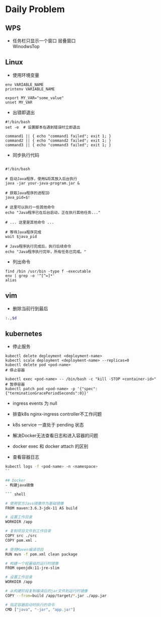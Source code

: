 # Daily Problem

## WPS

-  任务栏只显示一个窗口
层叠窗口  
WinodwsTop
## Linux
- 使用环境变量
```shell
env VARIABLE_NAME
printenv VARIABLE_NAME

export MY_VAR="some_value"
unset MY_VAR
```

- 出错即退出
``` shell
#!/bin/bash
set -e  # 设置脚本在遇到错误时立即退出

command1 || { echo "command1 failed"; exit 1; }
command2 || { echo "command2 failed"; exit 1; }
command3 || { echo "command3 failed"; exit 1; }

```

- 同步执行代码

```shell

#!/bin/bash

# 启动Java程序，使用&将其放入后台执行
java -jar your-java-program.jar &

# 获取Java程序的进程ID
java_pid=$!

# 这里可以执行一些其他命令
echo "Java程序已在后台启动，正在执行其他任务..."

# ... 这里是其他命令 ...

# 等待Java程序完成
wait $java_pid

# Java程序执行完成后，执行后续命令
echo "Java程序执行完毕，所有任务已完成。"
```

- 列出命令
```shell
find /bin /usr/bin -type f -executable
env | grep -o '^[^=]*'
alias 

```


## vim
- 删除当前行到最后
```sh
:.,$d
```

## kubernetes
- 停止服务
```shell
kubectl delete deployment <deployment-name>
kubectl scale deployment <deployment-name> --replicas=0
kubectl delete pod <pod-name>
# 停止容器

kubectl exec <pod-name> -- /bin/bash -c "kill -STOP <container-id>"
# 暂停容器
kubectl patch pod <pod-name> -p '{"spec":{"terminationGracePeriodSeconds":0}}'
```

- ingress events 为 null
  
- 排查k8s nginx-ingress controller不工作问题 

- k8s service 一直处于 pending 状态
  
- 解决Docker无法查看日志和进入容器的问题
- docker exec 和 docker attach 的区别
- 查看容器日志
```sh
kubectl logs -f <pod-name> -n <namespace>
``

## Docker
- 构建java镜像

``` shell

# 使用官方Java镜像作为基础镜像
FROM maven:3.6.3-jdk-11 AS build

# 设置工作目录
WORKDIR /app

# 复制项目文件到工作目录
COPY src ./src
COPY pom.xml .

# 使用Maven编译项目
RUN mvn -f pom.xml clean package

# 构建一个轻量级的运行时镜像
FROM openjdk:11-jre-slim

# 设置工作目录
WORKDIR /app

# 从构建阶段复制编译后的jar文件到运行时镜像
COPY --from=build /app/target/*.jar ./app.jar

# 指定容器启动时执行的命令
CMD ["java", "-jar", "app.jar"]

```